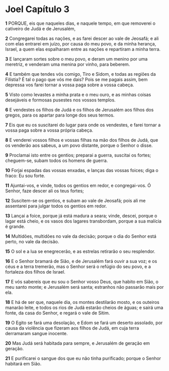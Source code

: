 # Joel Capítulo 3

**1** 	PORQUE, eis que naqueles dias, e naquele tempo, em que removerei o cativeiro de Judá e de Jerusalém,

**2** 	Congregarei todas as nações, e as farei descer ao vale de Jeosafá; e ali com elas entrarei em juízo, por causa do meu povo, e da minha herança, Israel, a quem elas espalharam entre as nações e repartiram a minha terra.

**3** 	E lançaram sortes sobre o meu povo, e deram um menino por uma meretriz, e venderam uma menina por vinho, para beberem.

**4** 	E também que tendes vós comigo, Tiro e Sidom, e todas as regiões da Filístia? É tal o pago que vós me dais? Pois se me pagais assim, bem depressa vos farei tornar a vossa paga sobre a vossa cabeça.

**5** 	Visto como levastes a minha prata e o meu ouro, e as minhas coisas desejáveis e formosas pusestes nos vossos templos.

**6** 	E vendestes os filhos de Judá e os filhos de Jerusalém aos filhos dos gregos, para os apartar para longe dos seus termos.

**7** 	Eis que eu os suscitarei do lugar para onde os vendestes, e farei tornar a vossa paga sobre a vossa própria cabeça.

**8** 	E venderei vossos filhos e vossas filhas na mão dos filhos de Judá, que os venderão aos sabeus, a um povo distante, porque o Senhor o disse.

**9** 	Proclamai isto entre os gentios; preparai a guerra, suscitai os fortes; cheguem-se, subam todos os homens de guerra.

**10** 	Forjai espadas das vossas enxadas, e lanças das vossas foices; diga o fraco: Eu sou forte.

**11** 	Ajuntai-vos, e vinde, todos os gentios em redor, e congregai-vos. Ó Senhor, faze descer ali os teus fortes;

**12** 	Suscitem-se os gentios, e subam ao vale de Jeosafá; pois ali me assentarei para julgar todos os gentios em redor.

**13** 	Lançai a foice, porque já está madura a seara; vinde, descei, porque o lagar está cheio, e os vasos dos lagares transbordam, porque a sua malícia é grande.

**14** 	Multidões, multidões no vale da decisão; porque o dia do Senhor está perto, no vale da decisão.

**15** 	O sol e a lua se enegrecerão, e as estrelas retirarão o seu resplendor.

**16** 	E o Senhor bramará de Sião, e de Jerusalém fará ouvir a sua voz; e os céus e a terra tremerão, mas o Senhor será o refúgio do seu povo, e a fortaleza dos filhos de Israel.

**17** 	E vós sabereis que eu sou o Senhor vosso Deus, que habito em Sião, o meu santo monte; e Jerusalém será santa; estranhos não passarão mais por ela.

**18** 	E há de ser que, naquele dia, os montes destilarão mosto, e os outeiros manarão leite, e todos os rios de Judá estarão cheios de águas; e sairá uma fonte, da casa do Senhor, e regará o vale de Sitim.

**19** 	O Egito se fará uma desolação, e Edom se fará um deserto assolado, por causa da violência que fizeram aos filhos de Judá, em cuja terra derramaram sangue inocente.

**20** 	Mas Judá será habitada para sempre, e Jerusalém de geração em geração.

**21** 	E purificarei o sangue dos que eu não tinha purificado; porque o Senhor habitará em Sião.


